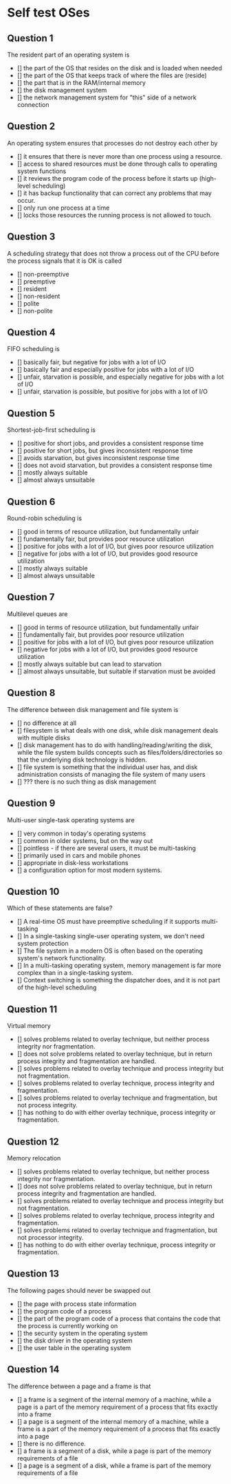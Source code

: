# Self test OSes

## Question 1

The resident part of an operating system is

- [] the part of the OS that resides on the disk and is loaded when needed
- [] the part of the OS that keeps track of where the files are (reside)
- [] the part that is in the RAM/internal memory
- [] the disk management system
- [] the network management system for "this" side of a network connection

## Question 2

An operating system ensures that processes do not destroy each other by

- [] it ensures that there is never more than one process using a resource.
- [] access to shared resources must be done through calls to operating system
  functions
- [] it reviews the program code of the process before it starts up (high-level
  scheduling)
- [] it has backup functionality that can correct any problems that may occur.
- [] only run one process at a time
- [] locks those resources the running process is not allowed to touch.

## Question 3

A scheduling strategy that does not throw a process out of the CPU before the
process signals that it is OK is called

- [] non-preemptive
- [] preemptive
- [] resident
- [] non-resident
- [] polite
- [] non-polite

## Question 4

FIFO scheduling is

- [] basically fair, but negative for jobs with a lot of I/O
- [] basically fair and especially positive for jobs with a lot of I/O
- [] unfair, starvation is possible, and especially negative for jobs with a lot
  of I/O
- [] unfair, starvation is possible, but positive for jobs with a lot of I/O

## Question 5

Shortest-job-first scheduling is

- [] positive for short jobs, and provides a consistent response time
- [] positive for short jobs, but gives inconsistent response time
- [] avoids starvation, but gives inconsistent response time
- [] does not avoid starvation, but provides a consistent response time
- [] mostly always suitable
- [] almost always unsuitable

## Question 6

Round-robin scheduling is

- [] good in terms of resource utilization, but fundamentally unfair
- [] fundamentally fair, but provides poor resource utilization
- [] positive for jobs with a lot of I/O, but gives poor resource utilization
- [] negative for jobs with a lot of I/O, but provides good resource utilization
- [] mostly always suitable
- [] almost always unsuitable

## Question 7

Multilevel queues are

- [] good in terms of resource utilization, but fundamentally unfair
- [] fundamentally fair, but provides poor resource utilization
- [] positive for jobs with a lot of I/O, but gives poor resource utilization
- [] negative for jobs with a lot of I/O, but provides good resource utilization
- [] mostly always suitable but can lead to starvation
- [] almost always unsuitable, but suitable if starvation must be avoided

## Question 8

The difference between disk management and file system is

- [] no difference at all
- [] filesystem is what deals with one disk, while disk management deals with
  multiple disks
- [] disk management has to do with handling/reading/writing the disk, while the
  file system builds concepts such as files/folders/directories so that
  the underlying disk technology is hidden.
- [] file system is something that the individual user has, and disk
  administration consists of managing the file system of many users
- [] ??? there is no such thing as disk management

## Question 9

Multi-user single-task operating systems are

- [] very common in today's operating systems
- [] common in older systems, but on the way out
- [] pointless - if there are several users, it must be multi-tasking
- [] primarily used in cars and mobile phones
- [] appropriate in disk-less workstations
- [] a configuration option for most modern systems.

## Question 10

Which of these statements are false?

- [] A real-time OS must have preemptive scheduling if it supports multi-tasking
- [] In a single-tasking single-user operating system, we don't need system
  protection
- [] The file system in a modern OS is often based on the operating system's
  network functionality.
- [] In a multi-tasking operating system, memory management is far more complex
  than in a single-tasking system.
- [] Context switching is something the dispatcher does, and it is not part of
  the high-level scheduling

## Question 11

Virtual memory

- [] solves problems related to overlay technique, but neither process integrity
  nor fragmentation.
- [] does not solve problems related to overlay technique, but in return process
  integrity and fragmentation are handled.
- [] solves problems related to overlay technique and process integrity but not
  fragmentation.
- [] solves problems related to overlay technique, process integrity and
  fragmentation.
- [] solves problems related to overlay technique and fragmentation, but not
  process integrity.
- [] has nothing to do with either overlay technique, process integrity or
  fragmentation.

## Question 12

Memory relocation

- [] solves problems related to overlay technique, but neither process integrity
  nor fragmentation.
- [] does not solve problems related to overlay technique, but in return process
  integrity and fragmentation are handled.
- [] solves problems related to overlay technique and process integrity but not
  fragmentation.
- [] solves problems related to overlay technique, process integrity and
  fragmentation.
- [] solves problems related to overlay technique and fragmentation, but not
  processor integrity.
- [] has nothing to do with either overlay technique, process integrity or
  fragmentation.

## Question 13

The following pages should never be swapped out

- [] the page with process state information
- [] the program code of a process
- [] the part of the program code of a process that contains the code that the
  process is currently working on
- [] the security system in the operating system
- [] the disk driver in the operating system
- [] the user table in the operating system

## Question 14

The difference between a page and a frame is that

- [] a frame is a segment of the internal memory of a machine, while a page is a
  part of the memory requirement of a process that fits exactly into a frame
- [] a page is a segment of the internal memory of a machine, while a frame is a
  part of the memory requirement of a process that fits exactly into a page
- [] there is no difference.
- [] a frame is a segment of a disk, while a page is part of the memory
  requirements of a file
- [] a page is a segment of a disk, while a frame is part of the memory
  requirements of a file
